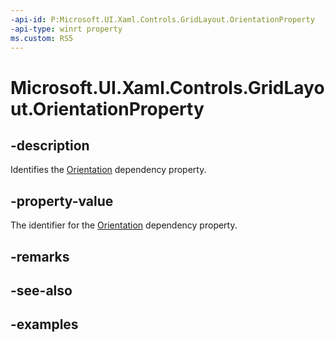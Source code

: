 ```yaml
---
-api-id: P:Microsoft.UI.Xaml.Controls.GridLayout.OrientationProperty
-api-type: winrt property
ms.custom: RS5
---
```


<!-- Property syntax.
public DependencyProperty OrientationProperty { get; }
-->

# Microsoft.UI.Xaml.Controls.GridLayout.OrientationProperty

## -description

Identifies the [Orientation](gridlayout_orientation.md) dependency property.

## -property-value

The identifier for the [Orientation](gridlayout_orientation.md) dependency property.

## -remarks

## -see-also

## -examples

